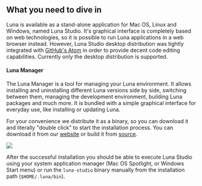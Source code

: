## What you need to dive in

Luna is available as a stand-alone application for Mac OS, Linux and Windows, named Luna Studio. It's graphical interface is completely based on web technologies, so it is possible to run Luna applications in a web browser instead. However, Luna Studio desktop distribution was tightly integrated with [GitHub's Atom](https://atom.io) in order to provide decent code editing capabilities. Currently only the desktop distribution is supported.

#### Luna Manager

The Luna Manager is a tool for managing your Luna environment. It allows installing and uninstalling different Luna versions side by side, switching between them, managing the development environment, building Luna packages and much more. It is bundled with a simple graphical interface for everyday use, like installing or updating Luna.

For your convenience we distribute it as a binary, so you can download it and literally "double click" to start the installation process. You can download it from our [website](http://luna-lang.org) or build it from [source](https://github.com/luna/luna-manager).

![](/assets/installer.png)

After the successful installation you should be able to execute Luna Studio using your system application manager \(Mac OS Spotlight, or Windows Start menu\) or run the `luna-studio` binary manually from the installation path \(`$HOME/.luna/bin`\).

